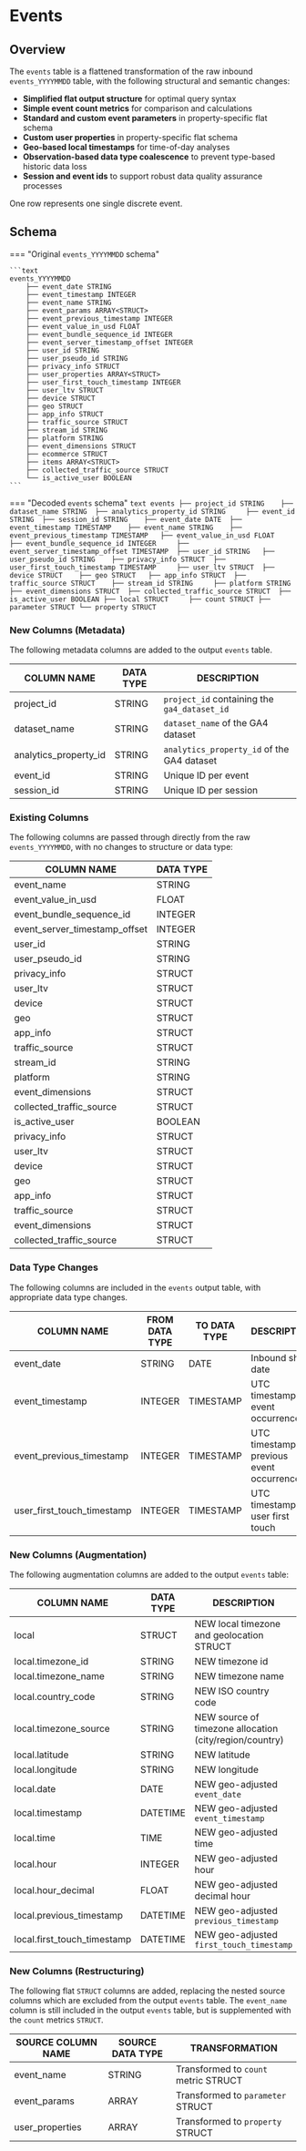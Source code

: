 # Events
## Overview
The `events` table is a flattened transformation of the raw inbound `events_YYYYMMDD` table, with the following structural and semantic changes:

- **Simplified flat output structure** for optimal query syntax
- **Simple event count metrics** for comparison and calculations
- **Standard and custom event parameters** in property-specific flat schema
- **Custom user properties** in property-specific flat schema
- **Geo-based local timestamps** for time-of-day analyses
- **Observation-based data type coalescence** to prevent type-based historic data loss
- **Session and event ids** to support robust data quality assurance processes

One row represents one single discrete event.

## Schema
=== "Original `events_YYYYMMDD` schema"

    ```text
    events_YYYYMMDD
        ├── event_date STRING	
        ├── event_timestamp INTEGER	
        ├── event_name STRING	
        ├── event_params ARRAY<STRUCT>	
        ├── event_previous_timestamp INTEGER	
        ├── event_value_in_usd FLOAT	
        ├── event_bundle_sequence_id INTEGER	
        ├── event_server_timestamp_offset INTEGER	
        ├── user_id STRING	
        ├── user_pseudo_id STRING	
        ├── privacy_info STRUCT	
        ├── user_properties ARRAY<STRUCT>	
        ├── user_first_touch_timestamp INTEGER	
        ├── user_ltv STRUCT	
        ├── device STRUCT	
        ├── geo STRUCT	
        ├── app_info STRUCT	
        ├── traffic_source STRUCT	
        ├── stream_id STRING	
        ├── platform STRING	
        ├── event_dimensions STRUCT	
        ├── ecommerce STRUCT	
        ├── items ARRAY<STRUCT>	
        ├── collected_traffic_source STRUCT	
        └── is_active_user BOOLEAN	
    ```

=== "Decoded `events` schema"
    ```text
    events
        ├── project_id STRING	
        ├── dataset_name STRING	
        ├── analytics_property_id STRING	
        ├── event_id STRING	
        ├── session_id STRING	
        ├── event_date DATE	
        ├── event_timestamp TIMESTAMP	
        ├── event_name STRING	
        ├── event_previous_timestamp TIMESTAMP	
        ├── event_value_in_usd FLOAT	
        ├── event_bundle_sequence_id INTEGER	
        ├── event_server_timestamp_offset TIMESTAMP	
        ├── user_id STRING	
        ├── user_pseudo_id STRING	
        ├── privacy_info STRUCT	
        ├── user_first_touch_timestamp TIMESTAMP	
        ├── user_ltv STRUCT	
        ├── device STRUCT	
        ├── geo STRUCT	
        ├── app_info STRUCT	
        ├── traffic_source STRUCT	
        ├── stream_id STRING	
        ├── platform STRING	
        ├── event_dimensions STRUCT	
        ├── collected_traffic_source STRUCT	
        ├── is_active_user BOOLEAN
        ├── local STRUCT	
        ├── count STRUCT
        ├── parameter STRUCT
        └── property STRUCT	    
    ```

### New Columns (Metadata)
The following metadata columns are added to the output `events` table.

| COLUMN NAME | DATA TYPE | DESCRIPTION
| --- | --- | ---
| project_id | STRING | `project_id` containing the `ga4_dataset_id`
| dataset_name | STRING | `dataset_name` of the GA4 dataset
| analytics_property_id | STRING | `analytics_property_id` of the GA4 dataset
| event_id | STRING | Unique ID per event
| session_id | STRING | Unique ID per session

### Existing Columns
The following columns are passed through directly from the raw `events_YYYYMMDD`, with no changes to structure or data type:

| COLUMN NAME| DATA TYPE |
| --- | --- |
| event_name | STRING |
| event_value_in_usd | FLOAT |
| event_bundle_sequence_id | INTEGER |
| event_server_timestamp_offset | INTEGER |
| user_id | STRING |
| user_pseudo_id | STRING |
| privacy_info | STRUCT |
| user_ltv | STRUCT |
| device | STRUCT |
| geo | STRUCT |
| app_info | STRUCT |
| traffic_source | STRUCT |
| stream_id | STRING |
| platform | STRING |
| event_dimensions | STRUCT |
| collected_traffic_source | STRUCT |
| is_active_user | BOOLEAN |
| privacy_info | STRUCT |
| user_ltv | STRUCT |
| device | STRUCT |
| geo | STRUCT |
| app_info | STRUCT |
| traffic_source | STRUCT |
| event_dimensions | STRUCT |
| collected_traffic_source | STRUCT |

### Data Type Changes
The following columns are included in the `events` output table, with appropriate data type changes.

| COLUMN NAME | FROM DATA TYPE | TO DATA TYPE | DESCRIPTION
| --- | --- | --- | --- |
| event_date | STRING | DATE | Inbound shard date 
| event_timestamp | INTEGER | TIMESTAMP | UTC timestamp of event occurrence
| event_previous_timestamp | INTEGER | TIMESTAMP | UTC timestamp of previous event occurrence
| user_first_touch_timestamp | INTEGER | TIMESTAMP | UTC timestamp of user first touch

### New Columns (Augmentation)
The following augmentation columns are added to the output `events` table:

| COLUMN NAME | DATA TYPE | DESCRIPTION |
| --- | --- | --- |
| local | STRUCT | NEW local timezone and geolocation STRUCT |
| local.timezone_id | STRING | NEW timezone id |
| local.timezone_name | STRING | NEW timezone name |
| local.country_code | STRING | NEW ISO country code |
| local.timezone_source | STRING | NEW source of timezone allocation (city/region/country) |
| local.latitude | STRING | NEW latitude |
| local.longitude | STRING | NEW longitude |
| local.date | DATE | NEW geo-adjusted `event_date` |
| local.timestamp | DATETIME | NEW geo-adjusted `event_timestamp` |
| local.time | TIME | NEW geo-adjusted time |
| local.hour | INTEGER | NEW geo-adjusted hour |
| local.hour_decimal | FLOAT | NEW geo-adjusted decimal hour |
| local.previous_timestamp | DATETIME | NEW geo-adjusted `previous_timestamp` |
| local.first_touch_timestamp | DATETIME | NEW geo-adjusted `first_touch_timestamp` |

### New Columns (Restructuring)
The following flat `STRUCT` columns are added, replacing the nested source columns which are excluded from the output `events` table. The `event_name` column is still included in the output `events` table, but is supplemented with the `count` metrics `STRUCT`.

| SOURCE COLUMN NAME | SOURCE DATA TYPE | TRANSFORMATION
| --- | --- | --- 
| event_name | STRING | Transformed to `count` metric STRUCT
| event_params | ARRAY | Transformed to `parameter` STRUCT
| user_properties | ARRAY | Transformed to `property` STRUCT
